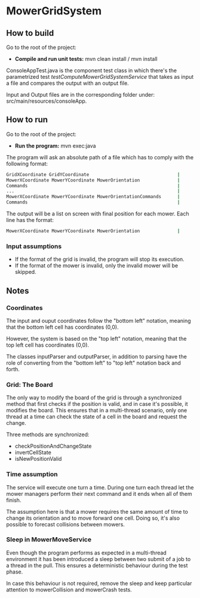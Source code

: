# MowerGridSystem
## How to build
Go to the root of the project:

* **Compile and run unit tests:** mvn clean install / mvn install

ConsoleAppTest.java is the component test class in which there's the parametrized
test *testComputeMowerGridSystemService* that takes as input a file and compares the output with an output file.

Input and Output files are in the corresponding folder under: src/main/resources/consoleApp.

## How to run
Go to the root of the project:

* **Run the program:** mvn exec:java

The program will ask an absolute path of a file which has to comply with the following format:
 ```bash
 GridXCoordinate GridYCoordinate                                 |       5 5
 MowerXCoordinate MowerYCoordinate MowerOrientation              |       1 2 N
 Commands                                                        |       LFLFLFLFF
 ...                                                             |       ...
 MowerXCoordinate MowerYCoordinate MowerOrientationCommands      |       5 5 N
 Commands                                                        |       RFFFFFRFFFFF
 ```
The output will be a list on screen with final position for each mower. Each line has the format:
```bash
MowerXCoordinate MowerYCoordinate MowerOrientation              |      1 3 N
```

### Input assumptions
* If the format of the grid is invalid, the program will stop its execution.
* If the format of the mower is invalid, only the invalid mower will be skipped. 
## Notes
### Coordinates
The input and ouput coordinates follow the "bottom left" notation, meaning that the bottom left cell has coordinates (0,0).

However, the system is based on the "top left" notation, meaning that the top left cell has coordinates (0,0).

The classes inputParser and outputParser, in addition to parsing have the role of converting from the "bottom left" to "top left" notation back and forth.

### Grid: The Board
The only way to modify the board of the grid is through a synchronized method that first checks if the position is valid,
and in case it's possible, it modifies the board. This ensures that in a multi-thread scenario, only one thread at a time
can check the state of a cell in the board and request the change.

Three methods are synchronized:
* checkPositionAndChangeState
* invertCellState
* isNewPositionValid

### Time assumption
The service will execute one turn a time. During one turn each thread let the mower managers perform their next command 
and it ends when all of them finish.

The assumption here is that a mower requires the same amount of time to change its orientation and to move forward one cell. Doing so,
it's also possible to forecast collisions between mowers.

### Sleep in MowerMoveService
Even though the program performs as expected in a multi-thread environment it has been introduced a sleep between two
submit of a job to a thread in the pull. This ensures a deterministic behaviour during the test phase. 

In case this behaviour is not required, remove the sleep and keep particular attention to mowerCollision and mowerCrash tests.

